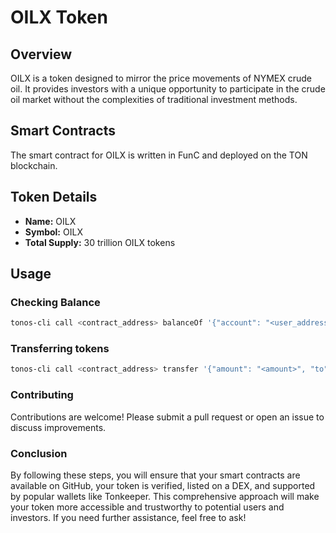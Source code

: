 # OILX Token

## Overview

OILX is a token designed to mirror the price movements of NYMEX crude oil. It provides investors with a unique opportunity to participate in the crude oil market without the complexities of traditional investment methods.

## Smart Contracts

The smart contract for OILX is written in FunC and deployed on the TON blockchain.

## Token Details

- **Name:** OILX
- **Symbol:** OILX
- **Total Supply:** 30 trillion OILX tokens

## Usage

### Checking Balance

```sh
tonos-cli call <contract_address> balanceOf '{"account": "<user_address>"}' --abi OILXToken.abi.json
```

### Transferring tokens

```sh
tonos-cli call <contract_address> transfer '{"amount": "<amount>", "to": "<recipient_address>"}' --abi OILXToken.abi.json --sign wallet.keys.json
```

### Contributing
Contributions are welcome! Please submit a pull request or open an issue to discuss improvements.


### Conclusion

By following these steps, you will ensure that your smart contracts are available on GitHub, your token is verified, listed on a DEX, and supported by popular wallets like Tonkeeper. This comprehensive approach will make your token more accessible and trustworthy to potential users and investors. If you need further assistance, feel free to ask!


